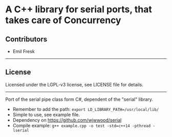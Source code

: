 # A C++ library for serial ports, that takes care of Concurrency

## Contributors

* Emil Fresk

---

## License

Licensed under the LGPL-v3 license, see LICENSE file for details.

---

Port of the serial pipe class form C#, dependent of the "serial" library.
* Remember to add the path: `export LD_LIBRARY_PATH=/usr/local/lib/`
* Simple to use, see example file.
* Dependency on https://github.com/wjwwood/serial
* Compile example: `g++ example.cpp -o test -std=c++14 -pthread -lserial`
